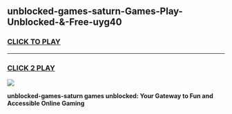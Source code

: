 
## unblocked-games-saturn-Games-Play-Unblocked-&-Free-uyg40
<h3>
<a href="https://premium76.site?title=unblocked-games-saturn&ref=24A">CLICK TO PLAY</a></h3>
<hr>

<h3>
<a href="https://premium76.site?title=unblocked-games-saturn&ref=24A">CLICK 2 PLAY</a>
  
</h3>

<a href="https://premium76.site?title=unblocked-games-saturn&ref=24A"><img src="https://clearcache.store/games.png"></a>


**unblocked-games-saturn games unblocked: Your Gateway to Fun and Accessible Online Gaming**
